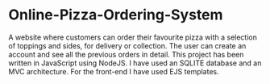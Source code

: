 # Online-Pizza-Ordering-System
A website where customers can order their favourite pizza
with a selection of toppings and sides, for delivery or collection. The user can create an account
and see all the previous orders in detail. This project has been written in JavaScript using NodeJS. I
have used an SQLITE database and an MVC architecture. For the front-end I have used EJS
templates.
